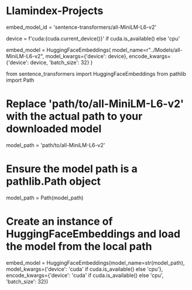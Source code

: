 # Llamindex-Projects

embed_model_id = 'sentence-transformers/all-MiniLM-L6-v2'

device = f'cuda:{cuda.current_device()}' if cuda.is_available() else 'cpu'

embed_model = HuggingFaceEmbeddings(
    model_name=r"../Models/all-MiniLM-L6-v2",
    model_kwargs={'device': device},
    encode_kwargs={'device': device, 'batch_size': 32}
)

from sentence_transformers import HuggingFaceEmbeddings
from pathlib import Path

# Replace 'path/to/all-MiniLM-L6-v2' with the actual path to your downloaded model
model_path = 'path/to/all-MiniLM-L6-v2'

# Ensure the model path is a pathlib.Path object
model_path = Path(model_path)

# Create an instance of HuggingFaceEmbeddings and load the model from the local path
embed_model = HuggingFaceEmbeddings(model_name=str(model_path), model_kwargs={'device': 'cuda' if cuda.is_available() else 'cpu'}, encode_kwargs={'device': 'cuda' if cuda.is_available() else 'cpu', 'batch_size': 32})

